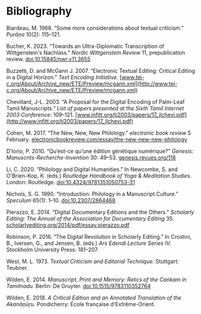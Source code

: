 # Bibliography


Biardeau, M. 1968. “Some more considerations about textual criticism.” _Purāṇa_ 10(2): 115–121.

Bucher, K. 2023. “Towards an Ultra-Diplomatic Transcription of Wittgenstein's Nachlass.” _Nordic Wittgenstein Review_ 11, prepublication review. [doi:10.15845/nwr.v11.3655](https://doi.org/10.15845/nwr.v11.3655) 

Buzzetti, D. and McGann J. 2007. “Electronic Textual Editing: Critical Editing in a Digital Horizon.” _Text Encoding Initiative._ [www.tei-c.org/About/Archive_new/ETE/Preview/mcgann.xml](http://www.tei-c.org/About/Archive_new/ETE/Preview/mcgann.xml)

Chevillard, J-L. 2003. “A Proposal for the Digital Encoding of Palm-Leaf Tamil Manuscripts.” _List of papers presented at the Sixth Tamil Internet 2003 Conference_: 109–121. [www.infitt.org/ti2003/papers/17_jlchevi.pdf](http://www.infitt.org/ti2003/papers/17_jlchevi.pdf) 

Cohen, M. 2017. “The New, New, New Philology.” _electronic book review_ 5 February. [electronicbookreview.com/essay/the-new-new-new-philology](https://electronicbookreview.com/essay/the-new-new-new-philology/)

D’Iorio, P. 2010. “Qu’est-ce qu’une édition génétique numérique?” _Genesis: Manuscrits-Recherche-Invention_ 30: 49–53. [genesis.revues.org/116](https://genesis.revues.org/116)

Li, C. 2020. “Philology and Digital Humanities.” In Newcombe, S. and O'Brien-Kop, K. (eds.) _Routledge Handbook of Yoga & Meditation Studies_. London: Routledge. [doi:10.4324/9781351050753-31](https://doi.org/10.4324/9781351050753-31) 

Nichols, S. G. 1990. “Introduction: Philology in a Manuscript Culture.” _Speculum_ 65(1): 1–10. [doi:10.2307/2864468](https://doi.org/10.2307/2864468) 

Pierazzo, E. 2014. “Digital Documentary Editions and the Others.” _Scholarly Editing: The Annual of the Association for Documentary Editing_ 35. [scholarlyediting.org/2014/pdf/essay.pierazzo.pdf](http://scholarlyediting.org/2014/pdf/essay.pierazzo.pdf)

Robinson, P. 2016. “The Digital Revolution in Scholarly Editing.” In Crostini, B., Iversen, G., and Jensen, B. (eds.) _Ars Edendi Lecture Series IV._ Stockholm University Press: 181–207.

West, M. L. 1973. _Textual Criticism and Editorial Technique._ Stuttgart: Teubner.

Wilden, E. 2014. _Manuscript, Print and Memory: Relics of the Caṅkam in Tamilnadu._ Berlin: De Gruyter. [doi:10.1515/9783110352764](https://doi.org/10.1515/9783110352764) 

Wilden, E. 2018. _A Critical Edition and an Annotated Translation of the Akanāṉūṟu._ Pondicherry: École française d'Extrême-Orient.